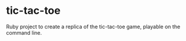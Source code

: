 # tic-tac-toe
Ruby project to create a replica of the tic-tac-toe game, playable on the command line.
